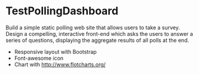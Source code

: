 TestPollingDashboard
====================

Build a simple static polling web site that allows users to take a survey.  Design a compelling, interactive front-end which asks the users to answer a series of questions, displaying the aggregate results of all polls at the end. 

- Responsive layout with Bootstrap
- Font-awesome icon
- Chart with http://www.flotcharts.org/


